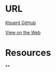 # URL
[Ktpairit GitHub](https://github.com/ktpairit/Hot_Air_Balloon_KristenP)

[View on the Web](http://www.kpvisualdesigns.com/wordpress)

# Resources
**